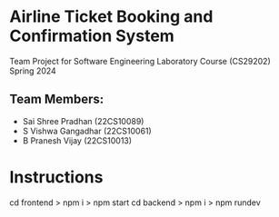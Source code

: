 # Airline Ticket Booking and Confirmation System

Team Project for Software Engineering Laboratory Course (CS29202) Spring 2024

## Team Members:

- Sai Shree Pradhan (22CS10089)
- S Vishwa Gangadhar (22CS10061)
- B Pranesh Vijay (22CS10013)

# Instructions
cd frontend > npm i > npm start
cd backend > npm i > npm rundev
